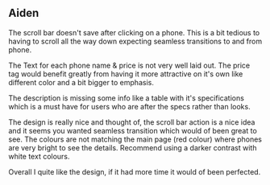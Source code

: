 ## Aiden
The scroll bar doesn't save after clicking on a phone.
This is a bit tedious to having to scroll all the way down expecting seamless transitions to and from phone.

The Text for each phone name & price is not very well laid out.
The price tag would benefit greatly from having it more attractive on it's own like different color and a bit bigger to emphasis.

The description is missing some info like a table with it's specifications which is a must have for users who are after the specs rather than looks.

The design is really nice and thought of, the scroll bar action is a nice idea and it seems you wanted seamless transition which would of been great to see. The colours are not matching the main page (red colour) where phones are very bright to see the details. Recommend using a darker contrast with white text colours.

Overall I quite like the design, if it had more time it would of been perfected.